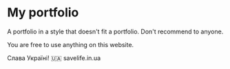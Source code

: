 # My portfolio
A portfolio in a style that doesn't fit a portfolio. Don't recommend to anyone.

You are free to use anything on this website.

Слава Україні! 🇺🇦
savelife.in.ua

